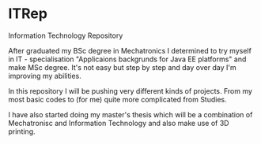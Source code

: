 # ITRep
Information Technology Repository

After graduated my BSc degree in Mechatronics I determined to try myself 
in IT - specialisation "Applicaions backgrunds for Java EE platforms" and make MSc degree. 
It's not easy but step by step and day over day I'm improving my abilities.

In this repository I will be pushing very different kinds of projects. From my most basic
codes to (for me) quite more complicated from Studies.

I have also started doing my master's thesis which will be a combination of Mechatronisc and Information Technology 
and also make use of 3D printing.

